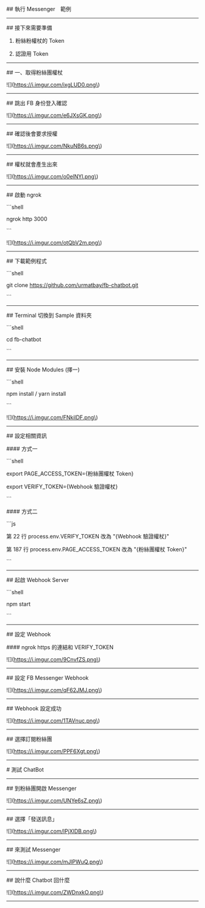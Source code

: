 \#\# 執行 Messenger　範例



---



\#\# 接下來需要準備

1. 粉絲粉權杖的 Token

2. 認證用 Token



---



\#\# 一、取得粉絲團權杖

!\[\]\(https://i.imgur.com/ixgLUD0.png\)



---



\#\# 跳出 FB 身份登入確認

!\[\]\(https://i.imgur.com/e6JXsGK.png\)



---



\#\# 確認後會要求授權

!\[\]\(https://i.imgur.com/NkuNB6s.png\)



---



\#\# 權杖就會產生出來

!\[\]\(https://i.imgur.com/o0elNYl.png\)



---



\#\# 啟動 ngrok

\`\`\`shell

ngrok http 3000

\`\`\`

!\[\]\(https://i.imgur.com/otQbV2m.png\)



---



\#\# 下載範例程式

\`\`\`shell

git clone https://github.com/urmatbay/fb-chatbot.git

\`\`\`



---



\#\# Terminal 切換到 Sample 資料夾

\`\`\`shell

cd fb-chatbot

\`\`\`



---



\#\# 安裝 Node Modules \(擇一\)

\`\`\`shell

npm install / yarn install

\`\`\`

!\[\]\(https://i.imgur.com/FNkilDF.png\)



---



\#\# 設定相關資訊

\#\#\#\# 方式一

\`\`\`shell

export PAGE\_ACCESS\_TOKEN={粉絲團權杖 Token}

export VERIFY\_TOKEN={Webhook 驗證權杖}

\`\`\`



\#\#\#\# 方式二

\`\`\`js

第 22 行 process.env.VERIFY\_TOKEN 改為 "{Webhook 驗證權杖}"

第 187 行 process.env.PAGE\_ACCESS\_TOKEN 改為 "{粉絲團權杖 Token}"



\`\`\`



---



\#\# 起啟 Webhook Server

\`\`\`shell

npm start

\`\`\`



---



\#\# 設定 Webhook

\#\#\#\# ngrok https 的連結和 VERIFY\_TOKEN

!\[\]\(https://i.imgur.com/9CnvfZS.png\)



---



\#\# 設定 FB Messenger Webhook

!\[\]\(https://i.imgur.com/qF62JMJ.png\)



---



\#\# Webhook 設定成功

!\[\]\(https://i.imgur.com/1TAVnuc.png\)



---



\#\# 選擇訂閱粉絲團

!\[\]\(https://i.imgur.com/PPF6Xgt.png\)



---



\# 測試 ChatBot



---



\#\# 到粉絲團開啟 Messenger

!\[\]\(https://i.imgur.com/UNYe6sZ.png\)



---



\#\# 選擇「發送訊息」

!\[\]\(https://i.imgur.com/IPjXlDB.png\)



---



\#\# 來測試 Messenger

!\[\]\(https://i.imgur.com/mJlPWuQ.png\)



---



\#\# 說什麼 Chatbot 回什麼

!\[\]\(https://i.imgur.com/ZWDnxkO.png\)



---


